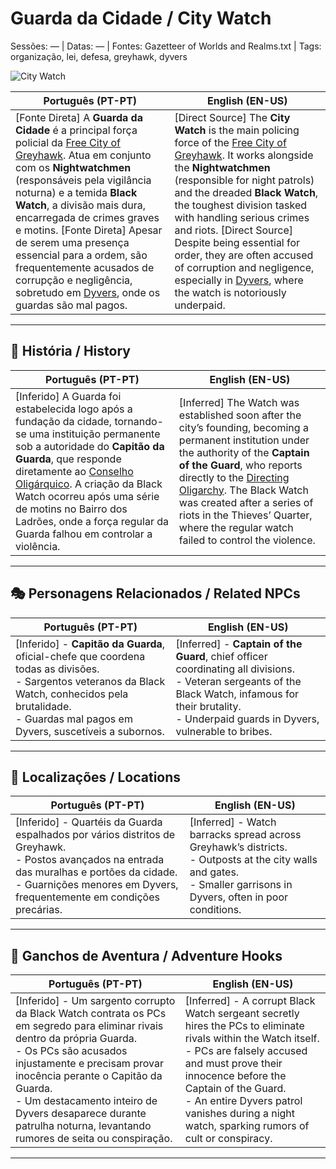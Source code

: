 # Guarda da Cidade / City Watch

Sessões: — | Datas: — | Fontes: Gazetteer of Worlds and Realms.txt | Tags: organização, lei, defesa, greyhawk, dyvers

![City Watch](assets/organization/org_blank.png)

| **Português (PT-PT)** | **English (EN-US)** |
|-----------------------|---------------------|
| [Fonte Direta] A **Guarda da Cidade** é a principal força policial da [Free City of Greyhawk](free_city_of_greyhawk.md). Atua em conjunto com os **Nightwatchmen** (responsáveis pela vigilância noturna) e a temida **Black Watch**, a divisão mais dura, encarregada de crimes graves e motins. [Fonte Direta] Apesar de serem uma presença essencial para a ordem, são frequentemente acusados de corrupção e negligência, sobretudo em [Dyvers](dyvers.md), onde os guardas são mal pagos. | [Direct Source] The **City Watch** is the main policing force of the [Free City of Greyhawk](free_city_of_greyhawk.md). It works alongside the **Nightwatchmen** (responsible for night patrols) and the dreaded **Black Watch**, the toughest division tasked with handling serious crimes and riots. [Direct Source] Despite being essential for order, they are often accused of corruption and negligence, especially in [Dyvers](dyvers.md), where the watch is notoriously underpaid. |

---

## 📖 História / History

| **Português (PT-PT)** | **English (EN-US)** |
|-----------------------|---------------------|
| [Inferido] A Guarda foi estabelecida logo após a fundação da cidade, tornando-se uma instituição permanente sob a autoridade do **Capitão da Guarda**, que responde diretamente ao [Conselho Oligárquico](directing_oligarchy.md). A criação da Black Watch ocorreu após uma série de motins no Bairro dos Ladrões, onde a força regular da Guarda falhou em controlar a violência. | [Inferred] The Watch was established soon after the city’s founding, becoming a permanent institution under the authority of the **Captain of the Guard**, who reports directly to the [Directing Oligarchy](directing_oligarchy.md). The Black Watch was created after a series of riots in the Thieves’ Quarter, where the regular watch failed to control the violence. |

---

## 🎭 Personagens Relacionados / Related NPCs

| **Português (PT-PT)** | **English (EN-US)** |
|-----------------------|---------------------|
| [Inferido] - **Capitão da Guarda**, oficial-chefe que coordena todas as divisões.<br>- Sargentos veteranos da Black Watch, conhecidos pela brutalidade.<br>- Guardas mal pagos em Dyvers, suscetíveis a subornos. | [Inferred] - **Captain of the Guard**, chief officer coordinating all divisions.<br>- Veteran sergeants of the Black Watch, infamous for their brutality.<br>- Underpaid guards in Dyvers, vulnerable to bribes. |

---

## 📌 Localizações / Locations

| **Português (PT-PT)** | **English (EN-US)** |
|-----------------------|---------------------|
| [Inferido] - Quartéis da Guarda espalhados por vários distritos de Greyhawk.<br>- Postos avançados na entrada das muralhas e portões da cidade.<br>- Guarnições menores em Dyvers, frequentemente em condições precárias. | [Inferred] - Watch barracks spread across Greyhawk’s districts.<br>- Outposts at the city walls and gates.<br>- Smaller garrisons in Dyvers, often in poor conditions. |

---

## 🎲 Ganchos de Aventura / Adventure Hooks

| **Português (PT-PT)** | **English (EN-US)** |
|-----------------------|---------------------|
| [Inferido] - Um sargento corrupto da Black Watch contrata os PCs em segredo para eliminar rivais dentro da própria Guarda.<br>- Os PCs são acusados injustamente e precisam provar inocência perante o Capitão da Guarda.<br>- Um destacamento inteiro de Dyvers desaparece durante patrulha noturna, levantando rumores de seita ou conspiração. | [Inferred] - A corrupt Black Watch sergeant secretly hires the PCs to eliminate rivals within the Watch itself.<br>- PCs are falsely accused and must prove their innocence before the Captain of the Guard.<br>- An entire Dyvers patrol vanishes during a night watch, sparking rumors of cult or conspiracy. |

---
